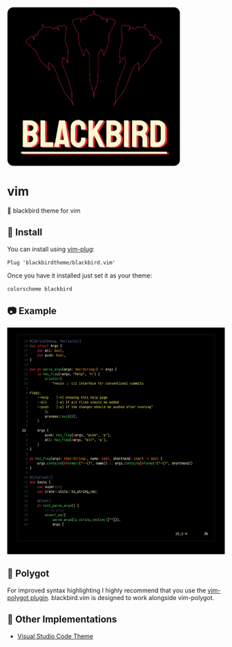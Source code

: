 <img src="./images/title.png" width="400">

# vim

🏴 blackbird theme for vim

## 🚀 Install

You can install using [vim-plug](https://github.com/junegunn/vim-plug):

```vim
Plug 'blackbirdtheme/blackbird.vim'
```

Once you have it installed just set it as your theme:

```vim
colorscheme blackbird
```

## 📷 Example

![example](./images/example.jpg)

## 🤝 Polygot

For improved syntax highlighting I highly recommend that you use the [vim-polygot plugin](https://github.com/sheerun/vim-polyglot). blackbird.vim is designed to work alongside vim-polygot.

## 🌃 Other Implementations

- [Visual Studio Code Theme](https://github.com/blackbirdtheme/blackbird)

